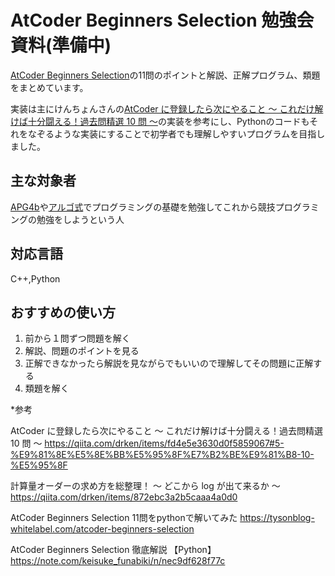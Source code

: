 # AtCoder Beginners Selection 勉強会資料(準備中)
[AtCoder Beginners Selection](https://atcoder.jp/contests/abs)の11問のポイントと解説、正解プログラム、類題をまとめています。

実装は主にけんちょんさんの[AtCoder に登録したら次にやること ～ これだけ解けば十分闘える！過去問精選 10 問 ～](https://qiita.com/drken/items/fd4e5e3630d0f5859067)の実装を参考にし、Pythonのコードもそれをなぞるような実装にすることで初学者でも理解しやすいプログラムを目指しました。

## 主な対象者
[APG4b](https://atcoder.jp/contests/APG4b)や[アルゴ式](https://algo-method.com/)でプログラミングの基礎を勉強してこれから競技プログラミングの勉強をしようという人

## 対応言語
C++,Python

## おすすめの使い方
1. 前から１問ずつ問題を解く
2. 解説、問題のポイントを見る
3. 正解できなかったら解説を見ながらでもいいので理解してその問題に正解する
4. 類題を解く


*参考 

AtCoder に登録したら次にやること ～ これだけ解けば十分闘える！過去問精選 10 問 ～
https://qiita.com/drken/items/fd4e5e3630d0f5859067#5-%E9%81%8E%E5%8E%BB%E5%95%8F%E7%B2%BE%E9%81%B8-10-%E5%95%8F

計算量オーダーの求め方を総整理！ 〜 どこから log が出て来るか 〜
https://qiita.com/drken/items/872ebc3a2b5caaa4a0d0

AtCoder Beginners Selection 11問をpythonで解いてみた
https://tysonblog-whitelabel.com/atcoder-beginners-selection

AtCoder Beginners Selection 徹底解説 【Python】
https://note.com/keisuke_funabiki/n/nec9df628f77c





